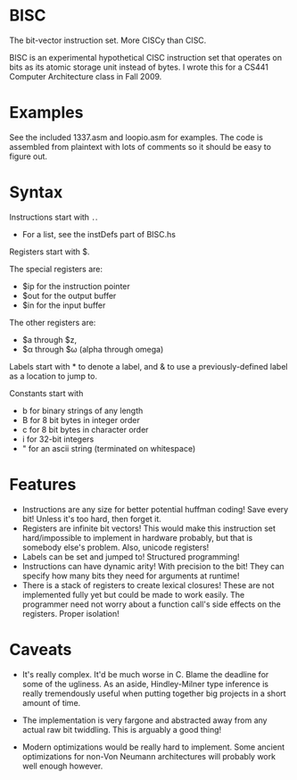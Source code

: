 BISC
====

The bit-vector instruction set.
More CISCy than CISC.

BISC is an experimental hypothetical CISC instruction set that operates on bits
as its atomic storage unit instead of bytes.
I wrote this for a CS441 Computer Architecture class in Fall 2009.

Examples
========

See the included 1337.asm and loopio.asm for examples.
The code is assembled from plaintext with lots of comments so it should
be easy to figure out.

Syntax
======

Instructions start with `.`.

* For a list, see the instDefs part of BISC.hs
        
Registers start with $.

The special registers are:

* $ip for the instruction pointer
* $out for the output buffer
* $in for the input buffer

The other registers are:

* $a through $z,
* $α through $ω (alpha through omega)
        
Labels start with * to denote a label,
and & to use a previously-defined label as a location to jump to.
    
Constants start with

* b for binary strings of any length
* B for 8 bit bytes in integer order
* c for 8 bit bytes in character order
* i for 32-bit integers
* " for an ascii string (terminated on whitespace)
        
Features
========

* Instructions are any size for better potential huffman coding!
  Save every bit! Unless it's too hard, then forget it.
* Registers are infinite bit vectors! This would make this instruction
  set hard/impossible to implement in hardware probably, but that is
  somebody else's problem. Also, unicode registers!
* Labels can be set and jumped to! Structured programming!
* Instructions can have dynamic arity! With precision to the bit!
  They can specify how many bits they need for arguments at runtime!
* There is a stack of registers to create lexical closures!
    These are not implemented fully yet but could be made to work easily.
    The programmer need not worry about a function call's side effects on the
    registers. Proper isolation!
        
Caveats
=======

* It's really complex. It'd be much worse in C. Blame the deadline for
  some of the ugliness. As an aside, Hindley-Milner type inference is
  really tremendously useful when putting together big projects in a
  short amount of time.

* The implementation is very fargone and abstracted away from any actual 
  raw bit twiddling. This is arguably a good thing!

* Modern optimizations would be really hard to implement. Some ancient
  optimizations for non-Von Neumann architectures will probably work
  well enough however.
